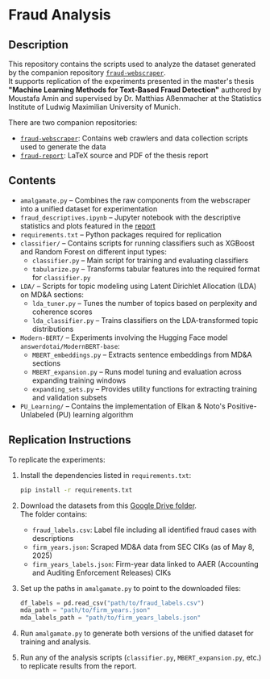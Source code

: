 # Fraud Analysis

## Description

This repository contains the scripts used to analyze the dataset generated by the companion repository [`fraud-webscraper`](https://github.com/your-username/fraud-webscraper).  
It supports replication of the experiments presented in the master's thesis **"Machine Learning Methods for Text-Based Fraud Detection"** authored by Moustafa Amin and supervised by Dr. Matthias Aßenmacher at the Statistics Institute of Ludwig Maximilian University of Munich.

There are two companion repositories:

- [`fraud-webscraper`](https://github.com/your-username/fraud-webscraper): Contains web crawlers and data collection scripts used to generate the data
- [`fraud-report`](https://github.com/your-username/fraud-report): LaTeX source and PDF of the thesis report

## Contents

- `amalgamate.py` – Combines the raw components from the webscraper into a unified dataset for experimentation
- `fraud_descriptives.ipynb` – Jupyter notebook with the descriptive statistics and plots featured in the [report](https://github.com/your-username/fraud-report)
- `requirements.txt` – Python packages required for replication
- `classifier/` – Contains scripts for running classifiers such as XGBoost and Random Forest on different input types:
  - `classifier.py` – Main script for training and evaluating classifiers
  - `tabularize.py` – Transforms tabular features into the required format for `classifier.py`
- `LDA/` – Scripts for topic modeling using Latent Dirichlet Allocation (LDA) on MD&A sections:
  - `lda_tuner.py` – Tunes the number of topics based on perplexity and coherence scores
  - `lda_classifier.py` – Trains classifiers on the LDA-transformed topic distributions
- `Modern-BERT/` – Experiments involving the Hugging Face model `answerdotai/ModernBERT-base`:
  - `MBERT_embeddings.py` – Extracts sentence embeddings from MD&A sections
  - `MBERT_expansion.py` – Runs model tuning and evaluation across expanding training windows
  - `expanding_sets.py` – Provides utility functions for extracting training and validation subsets
- `PU_Learning/` – Contains the implementation of Elkan & Noto's Positive-Unlabeled (PU) learning algorithm

## Replication Instructions

To replicate the experiments:

1. Install the dependencies listed in `requirements.txt`:

   ```bash
   pip install -r requirements.txt
   ```

2. Download the datasets from this [Google Drive folder](https://drive.google.com/drive/folders/1rjmY48Wy7ZsFDCCNnRm7GiTlKG-nWfjQ?usp=sharing).  
   The folder contains:
   - `fraud_labels.csv`: Label file including all identified fraud cases with descriptions
   - `firm_years.json`: Scraped MD&A data from SEC CIKs (as of May 8, 2025)
   - `firm_years_labels.json`: Firm-year data linked to AAER (Accounting and Auditing Enforcement Releases) CIKs

3. Set up the paths in `amalgamate.py` to point to the downloaded files:

   ```python
   df_labels = pd.read_csv("path/to/fraud_labels.csv")
   mda_path = "path/to/firm_years.json"
   mda_labels_path = "path/to/firm_years_labels.json"
   ```

4. Run `amalgamate.py` to generate both versions of the unified dataset for training and analysis.

5. Run any of the analysis scripts (`classifier.py`, `MBERT_expansion.py`, etc.) to replicate results from the report.